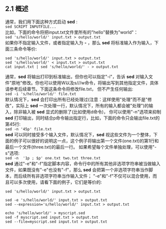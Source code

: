 ## 2.1 概述

通常，我们用下面这种方式启动 **sed** :  
`sed SCRIPT INPUTFILE...`  
比如，下面的命令将把input.txt文件里所有的"hello"替换为"world"：  
`sed 's/hello/world/' input.txt > output.txt`  
如果你不指定输入文件，或者指定输入为 **-** ，那么 **sed** 将标准输入作为输入，下面三条命令等价:  
```
sed 's/hello/world/' input.txt > output.txt  
sed 's/hello/world/' < input.txt > output.txt  
cat input.txt | sed 's/hello/world/' - > output.txt  
```
通常，**sed** 将输出打印到标准输出，但你也可以指定"-i"，告诉 **sed** 对输入文件"原地"修改。你也可以使用W以及s///w命令，将输出写到其他指定文件，具体请参考后续章节。下面这条命令将修改file.txt，
但不产生任何输出:  
`sed -i 's/hello/world/' file.txt`  
默认情况下，**sed** 会打印出所有已经处理过(注意：这样使用"处理"而不是"修改"，实际上 **sed** 一次处理一行，默认情况下，所有的输入都会被"处理")的输入，除非输入被 **sed** 显式的删除了(比如使用d命令)，
你可以使用"-n"选项来抑制 **sed** 打印输出，同时结合p命令输出指定行，比如，下面的命令只会输出file.txt的第45行:  
`sed -n '45p' file.txt`  
**sed** 可以同时接受多个输入文件，默认情况下，**sed** 视这些文件为一个整体，下面的例子可以很好的说明这一点，这个例子将输出第一个文件(one.txt)的第1行和最后一个文件(three.txt)的最后一行。
如果希望每个文件单独处理，可以使用"-s"选项:  
`sed -n  '1p ; $p' one.txt two.txt three.txt`  
**sed** 通过"-e"和"-f"指定脚本内容，命令行中的所有其他非选项字符串被当做输入文件，如果既没有"-e"也没有"-f"，那么 **sed** 会把第一个非选项字符串当作脚本，而后续所有非选项字符串当作输入文件；
"-e"和"-f"不仅可以混合使用，而且可以多次使用，请看下面的例子，它们是等价的:
```
sed 's/hello/world/' input.txt > output.txt

sed -e 's/hello/world/' input.txt > output.txt
sed --expression='s/hello/world/' input.txt > output.txt

echo 's/hello/world/' > myscript.sed
sed -f myscript.sed input.txt > output.txt
sed --file=myscript.sed input.txt > output.txt
```
